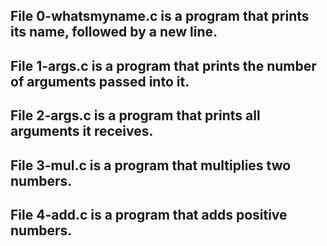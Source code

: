## File 0-whatsmyname.c is a program that prints its name, followed by a new line.

## File 1-args.c is a program that prints the number of arguments passed into it.

## File 2-args.c is a program that prints all arguments it receives.

## File 3-mul.c is a program that multiplies two numbers.

## File 4-add.c  is a program that adds positive numbers.
